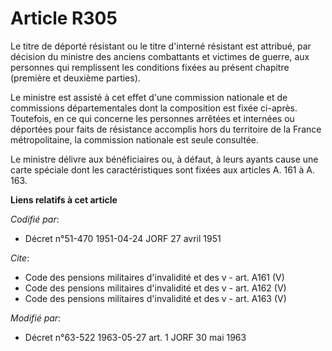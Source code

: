 # Article R305

Le titre de déporté résistant ou le titre d'interné résistant est attribué, par décision du ministre des anciens combattants
et victimes de guerre, aux personnes qui remplissent les conditions fixées au présent chapitre (première et deuxième
parties).

Le ministre est assisté à cet effet d'une commission nationale et de commissions départementales dont la composition est
fixée ci-après. Toutefois, en ce qui concerne les personnes arrêtées et internées ou déportées pour faits de résistance
accomplis hors du territoire de la France métropolitaine, la commission nationale est seule consultée.

Le ministre délivre aux bénéficiaires ou, à défaut, à leurs ayants cause une carte spéciale dont les caractéristiques sont
fixées aux articles A. 161 à A. 163.

**Liens relatifs à cet article**

_Codifié par_:

  - Décret n°51-470 1951-04-24 JORF 27 avril 1951

_Cite_:

  - Code des pensions militaires d'invalidité et des v - art. A161 (V)
  - Code des pensions militaires d'invalidité et des v - art. A162 (V)
  - Code des pensions militaires d'invalidité et des v - art. A163 (V)

_Modifié par_:

  - Décret n°63-522 1963-05-27 art. 1 JORF 30 mai 1963
